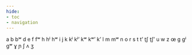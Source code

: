 ```yaml
---
hide:
- toc
- navigation
---
```

a
b
bʷ
d
e
f
fʷ
h
hʲ
hʷ
i
j
k
kʲ
kʲʼ
kʷ
kʷʼ
kʼ
l
m
mʷ
n
o
r
s
t
tʼ
t̠ʃ
t̠ʃʼ
u
w
z
œ
ɡ
ɡʲ
ɡʷ
ɣ
ɲ
ʃ
ʌ
ʒ
